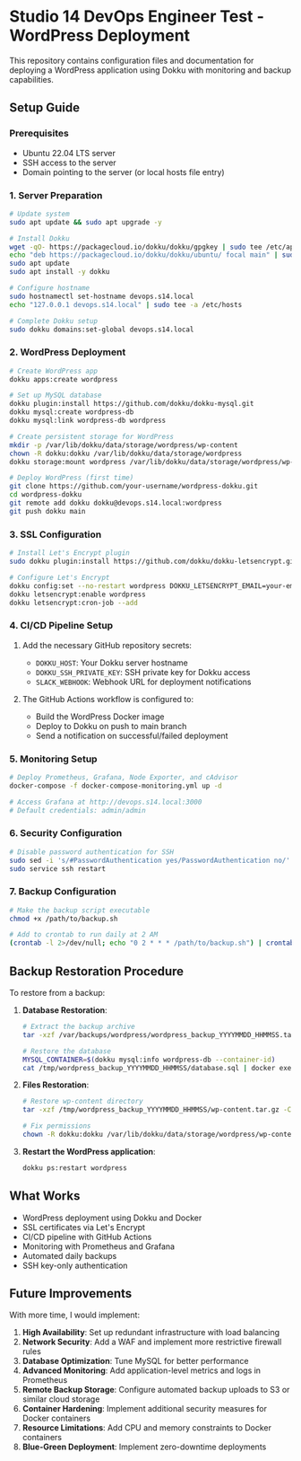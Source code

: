 # Studio 14 DevOps Engineer Test - WordPress Deployment

This repository contains configuration files and documentation for deploying a WordPress application using Dokku with monitoring and backup capabilities.

## Setup Guide

### Prerequisites
- Ubuntu 22.04 LTS server
- SSH access to the server
- Domain pointing to the server (or local hosts file entry)

### 1. Server Preparation

```bash
# Update system
sudo apt update && sudo apt upgrade -y

# Install Dokku
wget -qO- https://packagecloud.io/dokku/dokku/gpgkey | sudo tee /etc/apt/trusted.gpg.d/dokku.asc
echo "deb https://packagecloud.io/dokku/dokku/ubuntu/ focal main" | sudo tee /etc/apt/sources.list.d/dokku.list
sudo apt update
sudo apt install -y dokku

# Configure hostname
sudo hostnamectl set-hostname devops.s14.local
echo "127.0.0.1 devops.s14.local" | sudo tee -a /etc/hosts

# Complete Dokku setup
sudo dokku domains:set-global devops.s14.local
```

### 2. WordPress Deployment

```bash
# Create WordPress app
dokku apps:create wordpress

# Set up MySQL database
dokku plugin:install https://github.com/dokku/dokku-mysql.git
dokku mysql:create wordpress-db
dokku mysql:link wordpress-db wordpress

# Create persistent storage for WordPress
mkdir -p /var/lib/dokku/data/storage/wordpress/wp-content
chown -R dokku:dokku /var/lib/dokku/data/storage/wordpress
dokku storage:mount wordpress /var/lib/dokku/data/storage/wordpress/wp-content:/var/www/html/wp-content

# Deploy WordPress (first time)
git clone https://github.com/your-username/wordpress-dokku.git
cd wordpress-dokku
git remote add dokku dokku@devops.s14.local:wordpress
git push dokku main
```

### 3. SSL Configuration

```bash
# Install Let's Encrypt plugin
sudo dokku plugin:install https://github.com/dokku/dokku-letsencrypt.git

# Configure Let's Encrypt
dokku config:set --no-restart wordpress DOKKU_LETSENCRYPT_EMAIL=your-email@example.com
dokku letsencrypt:enable wordpress
dokku letsencrypt:cron-job --add
```

### 4. CI/CD Pipeline Setup

1. Add the necessary GitHub repository secrets:
   - `DOKKU_HOST`: Your Dokku server hostname
   - `DOKKU_SSH_PRIVATE_KEY`: SSH private key for Dokku access
   - `SLACK_WEBHOOK`: Webhook URL for deployment notifications

2. The GitHub Actions workflow is configured to:
   - Build the WordPress Docker image
   - Deploy to Dokku on push to main branch
   - Send a notification on successful/failed deployment

### 5. Monitoring Setup

```bash
# Deploy Prometheus, Grafana, Node Exporter, and cAdvisor
docker-compose -f docker-compose-monitoring.yml up -d

# Access Grafana at http://devops.s14.local:3000
# Default credentials: admin/admin
```

### 6. Security Configuration

```bash
# Disable password authentication for SSH
sudo sed -i 's/#PasswordAuthentication yes/PasswordAuthentication no/' /etc/ssh/sshd_config
sudo service ssh restart
```

### 7. Backup Configuration

```bash
# Make the backup script executable
chmod +x /path/to/backup.sh

# Add to crontab to run daily at 2 AM
(crontab -l 2>/dev/null; echo "0 2 * * * /path/to/backup.sh") | crontab -
```

## Backup Restoration Procedure

To restore from a backup:

1. **Database Restoration**:
   ```bash
   # Extract the backup archive
   tar -xzf /var/backups/wordpress/wordpress_backup_YYYYMMDD_HHMMSS.tar.gz -C /tmp/
   
   # Restore the database
   MYSQL_CONTAINER=$(dokku mysql:info wordpress-db --container-id)
   cat /tmp/wordpress_backup_YYYYMMDD_HHMMSS/database.sql | docker exec -i ${MYSQL_CONTAINER} mysql -u ${MYSQL_USER} -p${MYSQL_PASSWORD} ${MYSQL_DATABASE}
   ```

2. **Files Restoration**:
   ```bash
   # Restore wp-content directory
   tar -xzf /tmp/wordpress_backup_YYYYMMDD_HHMMSS/wp-content.tar.gz -C /var/lib/dokku/data/storage/wordpress/wp-content/
   
   # Fix permissions
   chown -R dokku:dokku /var/lib/dokku/data/storage/wordpress/wp-content/
   ```

3. **Restart the WordPress application**:
   ```bash
   dokku ps:restart wordpress
   ```

## What Works

- WordPress deployment using Dokku and Docker
- SSL certificates via Let's Encrypt
- CI/CD pipeline with GitHub Actions
- Monitoring with Prometheus and Grafana
- Automated daily backups
- SSH key-only authentication

## Future Improvements

With more time, I would implement:

1. **High Availability**: Set up redundant infrastructure with load balancing
2. **Network Security**: Add a WAF and implement more restrictive firewall rules
3. **Database Optimization**: Tune MySQL for better performance
4. **Advanced Monitoring**: Add application-level metrics and logs in Prometheus
5. **Remote Backup Storage**: Configure automated backup uploads to S3 or similar cloud storage
6. **Container Hardening**: Implement additional security measures for Docker containers
7. **Resource Limitations**: Add CPU and memory constraints to Docker containers
8. **Blue-Green Deployment**: Implement zero-downtime deployments